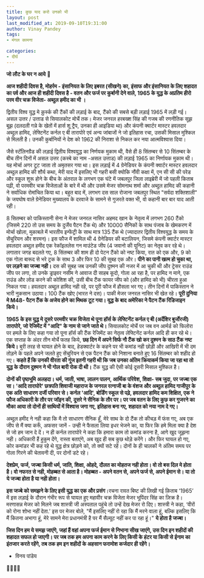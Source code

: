 ```yaml
---
title: कुछ याद करो उनको भी
layout: post
last_modified_at: 2019-09-10T19:31:00
author: Vinay Pandey
tags:
- मंगल कामना

categories:
- दीर्घ
---
```

**जो लौट के घर न आये** 🌷

**आज शहीदी दिवस है, मोहर्रम - इंसानियत के लिए इबरत (सीखने) का, इंसाफ और इंसानियत के लिए शहादत का पर्व और आज ही शहीदी दिवस है - वतन और फर्ज पर कुर्बानी देने वाले, 1965 के युद्ध के अप्रतिम हीरो परम वीर चक्र विजेता- अब्दुल हमीद का भी ।**

द्वितीय विश्व युद्ध मे क़ुर्स्क की टैंकों की लड़ाई के बाद, टैंको की सबसे बड़ी लड़ाई 1965 में लड़ी गई। असल उत्तर / उत्ताड से सियालकोट मोर्चे तक। मेजर जनरल हरबख्श सिंह की गजब की रणनीतिक सूझ बूझ (दलदली गन्ने के खेतों में हार्स शू ट्रैप, उनका ही आइडिया था) और कंपनी क्वार्टर मास्टर हवलदार अब्दुल हामिद, लेफ्टिनेंट कर्नल ए बी तारापोरे एवं अन्य जांबाजों ने जो इतिहास रचा, उसकी मिसाल मुश्किल से मिलती है। उनकी कुर्बानियों ने देश को 1962 की निराशा से निकल कर नया आत्मविश्वास दिया। 

जैसे स्टॅलिनग्रैड की लड़ाई द्वितीय विश्वयुद्ध का निर्णयक मुकाम थी, वैसे ही 8 सिंतम्बर से 10 सिंतम्बर के बीच तीन दिनों में असल उत्तर (कस्बे का नाम -असल उत्ताड) की लड़ाई 1965 का निर्णायक मुकाम थी। यह मोर्चा अगर टूट जाता तो अमृतसर गया था। इस लड़ाई में 4 ग्रेनेडियर के कंपनी क्वार्टर मास्टर हवलदार अब्दुल हामिद की शौर्य कथा, मेरी याद में इसलिए भी गहरी बसी क्योकि नौंवी कक्षा में, एन सी सी की परेड और स्कूल शुरू होने के बीच के अंतराल के लगभग एक घंटे में जबलपुर जिला लाइब्रेरी में जो पहली किताब पढ़ी, वो परमवीर चक्र विजेताओं के बारे में थी और उसमे मेजर सोमनाथ शर्मा और अब्दुल हामिद की कहानी ने सर्वाधिक रोमांचित किया था। बहुत बाद में, लगभग दस साल रोजाना जबलपुर स्थित "सर्वदा शक्तिशाली" के जयघोष वाले ग्रेनेडियर मुख्यालय के दरवाजे के सामने से गुजरते वक्त भी, वो कहानी बार बार याद आती रही।

8 सितम्बर को पाकिस्तानी सेना ने मेजर जनरल नासिर अहमद खान के नेतृत्व में लगभग 260 टैंको (जिसमे 220 तो उस समय के दुर्जेय पैटन टैंक थे) और 10000 सैनिकों के साथ पंजाब के खेमकरण में मोर्चा खोला, मुकाबले में भारतीय इन्फेंट्री के साथ मात्र 135 टैंक थे (ज्यादातर द्वितीय विश्वयुद्ध के समय के सेंचुरियन और शरमन)। इस फौज  में शामिल थी 4 ग्रेनेडियर की बटालियन, जिसमे कंपनी क्वार्टर मास्टर हवलदार अब्दुल हमीद एक रेकॉइललेस गन माउंटेड जीप (4 जवानो की यूनिट) का नेतृव कर रहे थे। लगातार जगह बदलते गए, 8 सिंतम्बर की शाम ही दो पेटन टैंको को नष्ट किया, रात को एक और, 9 को एक गोला बारूद से भरे ट्रक के साथ 3 और फिर 10 की सुबह एक और। **पीने का पानी खत्म हो चुका था, पर लड़ने का जज्बा नही।** दस की सुबह जब उनकी जीप दुश्मन की नजर में आ चुकी थी और ट्रेसर राउंड जीप पर लगा, तो उनके ड्राइवर नसीम ने आवाज दी साहब कूदो, गोला आ रहा है, पर हामिद न माने, एक राउंड और लोड करने की कोशिश की, उसी बीच टैंक फायर जीप को (और हामिद को भी) चीरता हुआ निकल गया। हवलदार अब्दुल हामिद नही रहे, पर पूरी फौज में हौसला भर गए। तीन दिनों में पाकिस्तान ने भारी नुकसान उठाया। 100 टैंक खोए (भारत ने दस)। पाकी मेजर जनरल नासिर भी खेत रहे। **पूरी दुनिया मे M48- पैटन टैंक के अजेय होने का मिथक टूट गया। युद्ध के बाद अमेरिका ने पैटन टैंक रिडिजाइन किये।**

**1965 के इस युद्ध मे दूसरे परमवीर चक्र विजेता थे पूना हॉर्स के लेफ्टिनेंट कर्नल ए बी (अर्देशिर बुर्जोरजी) तारापोरे, जो रेजिमेंट में "आदि" के नाम से जाने जाते थे।** सियालकोट मोर्चे पर जब वन आर्मर्ड को फिलोरा पर हमले के लिए कहा गया तो पूना हॉर्स की टैंक रेजिमेंट का नेतृत्व लेफ्टिनेंट कर्नल आदि ही कर रहे थे। एक सप्ताह के अंदर तीन मोर्चे फतह किये, **छह दिन में अपने सिर्फ नौ टैंक खो कर दुश्मन के साठ टैंक नष्ट किये।** बुरी तरह से घायल होने के बाद, हेडक्वार्टर के कहने पर भी कमांड नही छोड़ी और आखिरी में भी दम तोड़ने के पहले अपने जलते हुए सेंचुरियन से एक पैटन टैंक को निशाना बनाते हुए 16 सिंतम्बर को शहीद हो गए। **कहते हैं कि उनकी वीरता की गूंज इतनी गहरी थी कि जब उनका अंतिम क्रियाकर्म किया जा रहा था तो युद्ध के दौरान दुश्मन ने भी गोल बारी रोक दी थी।** टैंक युद्ध की ऐसी कोई दूसरी मिसाल मुश्किल है। 

**दोनों की पृष्ठभूमि अलहदा। धर्म, जाती, भाषा, लालन पालन, आर्थिक परिवेश, शिक्षा- सब जुदा, पर जज्बा एक सा। 'आदि तारापोरे' छत्रपति शिवाजी महाराज के जनरल रत्नाजी बा के  वंशज और अब्दुल हामिद गाजीपुर के एक अति साधारण दर्जी परिवार से। कर्नल 'आदि', बोर्डिंग स्कूल से पढ़े, हवलदार हामिद कम शिक्षित, एक ने फौज अधिकारी के तौर पर जॉइन की, दूसरे ने सैनिक के तौर पर। पर जब वतन के लिए कुछ कर गुजरने का मौका आया तो दोनों ही साथियों में विश्वास जगा गए, इतिहास बना गए, शहादत को नया नाम दे गए।**

अब्दुल हमीद ने नही कहा कि मै तो साधारण सैनिक हूँ, मेरे साथ के दो टैंक तो कीचड़ में फंस गए, अब एक जीप से मैं क्या करूँ, अफसर जानें - उन्ही ने फैसला लिया इधर भेजने का, या फिर कि हमे मिला क्या है देश से जो हम जान दे दें। न ही कर्नल तारापोरे ने कहा कि हमारा काम तो कमांड करना है, आगे खुद जूझना नही। अधिकारी हैं हुकुम देंगे, रास्ता बताएंगे, अब खुद ही सब कुछ थोड़े करेंगे। और फिर घायल हो गए, कोर कमांडर भी कह रहे थे युद्ध क्षेत्र छोड़ने को, तो  क्यों सटे रहें। दोनों के ही चालकों ने अंतिम समय पर गोला गिरने की चेतावनी दी, पर दोनों डटे रहे।

**देशप्रेम, फर्ज, जज्बा किसी धर्म, जाति, शिक्षा, ओहदे, दौलत का मोहतज नही होता। वो तो बस दिल मे होता है। वो  नफरत से नही, मोहब्बत से आता है। मोहब्बत -  अपने वतन से, अपने फर्ज से, अपने ईमान से। या तो ये जज्बा होता है या नही होता।**

**इस जज्बे को समझने के लिए इसी युद्ध का एक और प्रसंग**।रचना रावत बिष्ट की लिखी गई क़िताब ‘1965’ में इस लड़ाई के दौरान गंभीर रूप से घायल हुए महावीर चक्र विजेता मेजर भूपिंदर सिंह का ज़िक्र है। मरणासन्न मेजर को मिलने जब शास्त्री जी अस्पताल पहुंचे तो उन्हें देख मेजर रो दिए। शास्त्री ने कहा, ‘वीरों को रोना शोभा नहीं देता.’ इस पर मेजर बोले, "मैं इसलिए नहीं रो रहा कि मैं मरने वाला हूं, बल्कि इसलिए कि मैं कितना अभागा हूं, मेरे सामने मेरा प्रधानमंत्री है पर मैं सैल्यूट नहीं कर पा रहा हूं।" 
**ये होता है जज्बा।** 

**जिस दिन हम ये समझ जाएंगे, जहां हैं वहां अपना फर्ज ईमान से निभाना सीख जाएंगे, उस दिन इन शहीदों की शहादत सफल हो जाएगी। पर जब तक हम अपना काम करने के लिए किसी के हंटर या किसी से ईनाम का इंतजार करते रहेंगे, तब तक हम इन शहीदों के अहसान फरामोश कर्जदार ही रहेंगे।**

- विनय पांडेय

🙏🌷🌷🙏


